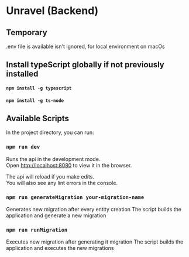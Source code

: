 # Unravel (Backend)

## Temporary
.env file is available isn't ignored, for local environment on macOs

## Install typeScript globally if not previously installed
#### `npm install -g typescript`
#### `npm install -g ts-node`


## Available Scripts

In the project directory, you can run:

### `npm run dev`

Runs the api in the development mode.\
Open [http://localhost:8080](http://localhost:8080) to view it in the browser.

The api will reload if you make edits.\
You will also see any lint errors in the console.

### `npm run generateMigration your-migration-name`

Generates new migration after every entity creation
The script builds the application and generate a new migration

### `npm run runMigration`

Executes new migration after generating it migration
The script builds the application and executes the new migrations
